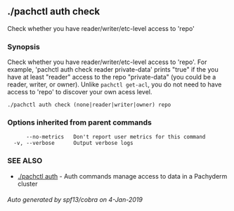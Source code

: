 ## ./pachctl auth check

Check whether you have reader/writer/etc-level access to 'repo'

### Synopsis


Check whether you have reader/writer/etc-level access to 'repo'. For example, 'pachctl auth check reader private-data' prints "true" if the you have at least "reader" access to the repo "private-data" (you could be a reader, writer, or owner). Unlike `pachctl get-acl`, you do not need to have access to 'repo' to discover your own acess level.

```
./pachctl auth check (none|reader|writer|owner) repo
```

### Options inherited from parent commands

```
      --no-metrics   Don't report user metrics for this command
  -v, --verbose      Output verbose logs
```

### SEE ALSO
* [./pachctl auth](./pachctl_auth.md)	 - Auth commands manage access to data in a Pachyderm cluster

###### Auto generated by spf13/cobra on 4-Jan-2019
